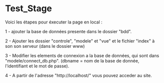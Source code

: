 # Test_Stage

Voici les étapes pour éxecuter la page en local :

1 - ajouter la base de données presente dans le dossier "bdd".

2 - Ajouter les dossier "controle", "modele" et "vue" et le fichier "index" à son son serveur (dans le dossier www)

3 - Modifier les elements de connexion a la base de données, qui sont dans "modele/connect_db.php". (dbname = nom de la base de donnée, 
l'identifiant et le mot de passe).

4 - A partir de l'adresse "http://localhost/" vous pouvez acceder au site.

